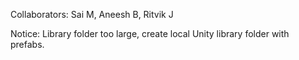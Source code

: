 Collaborators: Sai M, Aneesh B, Ritvik J


Notice: Library folder too large, create local Unity library folder with prefabs.
